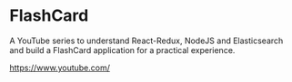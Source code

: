 # FlashCard
A YouTube series to understand React-Redux, NodeJS and Elasticsearch and build a FlashCard application for a practical experience.

https://www.youtube.com/
